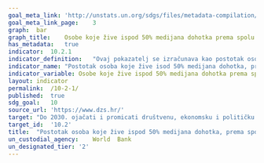 ```yaml
---	
goal_meta_link:	'http://unstats.un.org/sdgs/files/metadata-compilation/Metadata-Goal-10.pdf'
goal_meta_link_page:	3
graph:	bar
graph_title:	Osobe koje žive ispod 50% medijana dohotka prema spolu i dobi (%)
has_metadata:	true
indicator:	10.2.1
indicator_definition:	"Ovaj pokazatelj se izračunava kao postotak osoba koje žive u kućanstvima (prilagođeno za veličinu kućanstva) ispod 50% medijana nacionalnog dohotka, koristeći procjene podgrupa populacije iz istraživanja na kućanstvima. "
indicator_name:	"Postotak osoba koje žive isod 50% medijana dohotka, prema spolu, dobi i za osobe s invaliditetom "
indicator_variable:	Osobe koje žive ispod 50% medijana dohotka prema spolu i dobi (%)
layout:	indicator
permalink:	/10-2-1/
published:	true  
sdg_goal:	10
source_url:	'https://www.dzs.hr/'
target:	"Do 2030. ojačati i promicati društvenu, ekonomsku i političku uključenost svih osoba, neovisno od dobi, spola, invaliditeta, rase, etničke pripadnosti,porijekla, vjere ili ekonomskog ili drugog statusa.  "
target_id:	'10.2'
title:	"Postotak osoba koje žive ispod 50% medijana dohotka, prema spolu, dobi i za osobe s invaliditetom "
un_custodial_agency:	World  Bank
un_designated_tier:	'2'
---	
```

